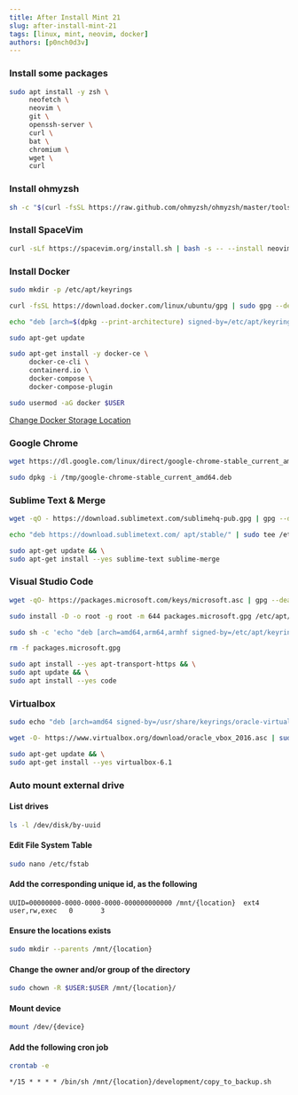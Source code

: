```yaml
---
title: After Install Mint 21
slug: after-install-mint-21
tags: [linux, mint, neovim, docker]
authors: [p0nch0d3v]
---
```

### Install some packages

```bash
sudo apt install -y zsh \
     neofetch \
     neovim \
     git \
     openssh-server \
     curl \
     bat \
     chromium \
     wget \
     curl 
```

### Install ohmyzsh

```bash
sh -c "$(curl -fsSL https://raw.github.com/ohmyzsh/ohmyzsh/master/tools/install.sh)"
```

### Install SpaceVim
```bash
curl -sLf https://spacevim.org/install.sh | bash -s -- --install neovim
```

### Install Docker
```bash
sudo mkdir -p /etc/apt/keyrings
```
```bash
curl -fsSL https://download.docker.com/linux/ubuntu/gpg | sudo gpg --dearmor -o /etc/apt/keyrings/docker.gpg
```
```bash
echo "deb [arch=$(dpkg --print-architecture) signed-by=/etc/apt/keyrings/docker.gpg] https://download.docker.com/linux/ubuntu $(lsb_release -cs) stable" | sudo tee /etc/apt/sources.list.d/docker.list > /dev/null
```
```bash
sudo apt-get update
```
```bash
sudo apt-get install -y docker-ce \
     docker-ce-cli \
     containerd.io \
     docker-compose \
     docker-compose-plugin
```
```bash
sudo usermod -aG docker $USER
```
[Change Docker Storage Location](/change-docker-storage-location)

### Google Chrome
```bash
wget https://dl.google.com/linux/direct/google-chrome-stable_current_amd64.deb --output-document /tmp/google-chrome-stable_current_amd64.deb
```
```bash
sudo dpkg -i /tmp/google-chrome-stable_current_amd64.deb
```

### Sublime Text & Merge
```bash
wget -qO - https://download.sublimetext.com/sublimehq-pub.gpg | gpg --dearmor | sudo tee /etc/apt/trusted.gpg.d/sublimehq-archive.gpg
```
```bash
echo "deb https://download.sublimetext.com/ apt/stable/" | sudo tee /etc/apt/sources.list.d/sublime-text.list
```
```bash
sudo apt-get update && \
sudo apt-get install --yes sublime-text sublime-merge
```

### Visual Studio Code
```bash
wget -qO- https://packages.microsoft.com/keys/microsoft.asc | gpg --dearmor > packages.microsoft.gpg
```
```bash
sudo install -D -o root -g root -m 644 packages.microsoft.gpg /etc/apt/keyrings/packages.microsoft.gpg
```
```bash
sudo sh -c 'echo "deb [arch=amd64,arm64,armhf signed-by=/etc/apt/keyrings/packages.microsoft.gpg] https://packages.microsoft.com/repos/code stable main" > /etc/apt/sources.list.d/vscode.list'
```
```bash
rm -f packages.microsoft.gpg
```
```bash
sudo apt install --yes apt-transport-https && \
sudo apt update && \
sudo apt install --yes code 
```

### Virtualbox

```bash
sudo echo "deb [arch=amd64 signed-by=/usr/share/keyrings/oracle-virtualbox-2016.gpg] https://download.virtualbox.org/virtualbox/debian jammy contrib" | sudo tee /etc/apt/sources.list.d/virtualbox.list > /dev/null
```
```bash
wget -O- https://www.virtualbox.org/download/oracle_vbox_2016.asc | sudo gpg --dearmor --yes --output /usr/share/keyrings/oracle-virtualbox-2016.gpg
```
```bash
sudo apt-get update && \
sudo apt-get install --yes virtualbox-6.1
```
### Auto mount external drive
#### List drives
```bash
ls -l /dev/disk/by-uuid
```
#### Edit File System Table
```bash
sudo nano /etc/fstab
```
#### Add the corresponding unique id, as the following
`
UUID=00000000-0000-0000-0000-000000000000 /mnt/{location}  ext4    user,rw,exec   0       3
`
#### Ensure the locations exists
```bash
sudo mkdir --parents /mnt/{location}
```
#### Change the owner and/or group of the directory
```bash
sudo chown -R $USER:$USER /mnt/{location}/
```
#### Mount device
```bash
mount /dev/{device}
```
#### Add the following cron job
```bash
crontab -e
```

`*/15 * * * * /bin/sh /mnt/{location}/development/copy_to_backup.sh`

